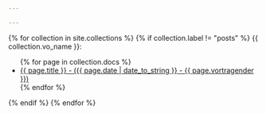 ```yaml
---

---
```


{% for collection in site.collections %}
  {% if collection.label != "posts"  %}
  {{ collection.vo_name }}:
  <ul>
    {% for page in collection.docs %}
      <li><a href="{{ page.url | relative_url }}">{{ page.title }} - ({{ page.date | date_to_string }} - {{ page.vortragender }})</a></li>
    {% endfor %}
  </ul>
  {% endif %}
{% endfor %}

